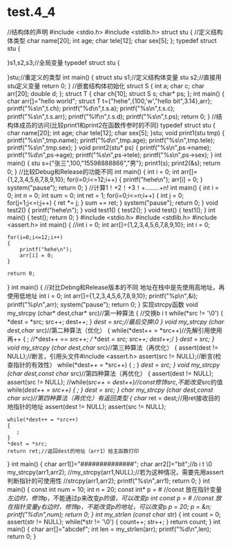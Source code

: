 # test.4_4
//结构体的声明
#include <stdio.h>
#include <stdlib.h>
struct stu
{
	//定义结构体类型
	char name[20];
	int age;
	char tele[12];
	char sex[5];
};
typedef struct stu
{


}s1,s2,s3;//全局变量
typedef struct stu
{


}stu;//重定义的类型
int main()
{
	struct stu s1;//定义结构体变量
	stu s2;//直接用stu定义变量
	return 0;
}
//嵌套结构体初始化
struct S
{
	int a;
	char c;
	char arr[20];
	double d;
};
struct T
{
	char ch[10];
	struct S s;
	char* ps;
};
int main()
{
	char arr[]="hello world";
	struct T t={"hehe",{100,'w',"hello bit",3.14},arr};
	printf("%s\n",t.ch);
	printf("%d\n",t.s.a);
	printf("%s\n",t.s.c);
	printf("%s\n",t.s.arr);
	printf("%lf\n",t.s.d);
	printf("%s\n",t.ps);
	return 0;
}
//结构体成员的访问(比较print1和print2在函数传参时的不同)
typedef struct stu
{
	char name[20];
	int age;
	char tele[12];
	char sex[5];
}stu;
void print1(stu tmp)
{
	printf("%s\n",tmp.name);
	printf("%d\n",tmp.age);
	printf("%s\n",tmp.tele);
	printf("%s\n",tmp.sex);
}
void print2(stu* ps)
{
	printf("%s\n",ps->name);
	printf("%d\n",ps->age);
    printf("%s\n",ps->tele);
	printf("%s\n",ps->sex);
}
int main()
{
	stu s={"张三",100,"15598888866","男"};
	print1(s);
	print2(&s);
	return 0;
}
//比较Debug和Release的功能不同
int main()
{
	int i = 0;
	int arr[]={1,2,3,4,5,6,7,8,9,10};
	for(i=0;i<=12;i++)
	{
		printf("hehe\n");
		arr[i] = 0;
	}
	system("pause");
	return 0;
}
//计算1！+2！+3！+........+n!
int main()
{
	int i = 0;
	int n = 0;
	int sum = 0;
	int ret = 1;
	for(i=0;i<=n;i++)
	{
		int j = 0;
		for(j=1;j<=i;j++)
		{
			ret *= j;
		}
		sum += ret;
	}
	system("pause");
	return 0;
}
void test2()
{
	printf("hehe\n");
}
void test1()
{
	test2();
}
void test()
{
	test1();
}
int main()
{
	test();
	return 0;
}
#include <stdio.h>
#include <stdlib.h>
#include <assert.h>
int main()
{
	//int i = 0;
	int arr[]={1,2,3,4,5,6,7,8,9,10};
	int i = 0;

	for(i=0;i<=12;i++)
	{
		printf("hehe\n");
		arr[i] = 0;
	}

	return 0;
}
int main()
{
	//对比Debng和Release版本的不同
地址在栈中是先使用高地址，再使用低地址
	int i = 0;
	int arr[]={1,2,3,4,5,6,7,8,9,10};
	printf("%p\n",&i);
	printf("%p\n",arr);
	system("pause");
	return 0;
}
实现strcpy函数
void my_strcpy (char* dest,char* src)//第一种算法
{
	//交换b i t
	while(*src != '\0')
	{
	    *dest = *src;
	    src++;
	    dest++;
	}
	*dest = *src;//最后交换\0
}
void my_strcpy (char* dest,char* src)//第二种算法（优化）
{
	while(*dest++ = *src++)//先解引用使用再++
	{
		;
		//*dest++ == *src++;
	   /* *dest = *src;
	    src++;
	    dest++;*/
	}
	*dest = *src;
}
void my_strcpy (char* dest,char* src)//第三种算法（再优化）
{
	assert(dest != NULL);//断言，引用头文件#include <assert.h>
	assert(src != NULL);//断言(检查指针的有效性）
	while(*dest++ = *src++)
	{
	   ;
	}
	*dest = *src;
}
void my_strcpy (char* dest,const char* src)//第四种算法（再优化）
{
	assert(dest != NULL);
	assert(src != NULL);
	//while(*src++ = *dest++)//const修饰*src,不能改变*src的值
	while(*dest++ = *src++)
	{
	   ;
	}
	*dest = *src;
}
char* my_strcpy (char* dest,const char* src)//第四种算法（再优化）有返回类型
{
	char* ret = dest;//用ret接收目的地指针的地址
	assert(dest != NULL);
	assert(src != NULL);
	
	while(*dest++ = *src++)
	{
	   ;
	}
	*dest = *src;
	return ret;//返回dest的地址（arr1）给主函数打印
}
int main()
{
	char arr1[]="##############";
	char arr2[]="bit";//b i t \0
	my_strcpy(arr1,arr2);
	//my_strcpy(arr1,NULL);//若为这种情况，需要先用assert判断指针的可使用性
	//strcpy(arr1,arr2);
	printf("%s\n",arr1);
	return 0;
}
int main()
{
	const int num = 10;
	int n = 20;
	const int* p = &num;
	//const 放在指针变量*左边时，修饰*p，不能通过p来改变*p的值，可以改变p
	int *const p = &num;
	//const 放在指针变量*y右边时，修饰p，不能改变p的地址，可以改变*p
	*p = 20;
	p = &n;
	printf("%d\n",num);
	return 0;
}
int my_strlen (const char* str)
{
	int count = 0;
	assert(str != NULL);
	while(*str != '\0')
	{
		count++;
		str++;
	}
	return count;
}
int main()
{
	char arr[]="abcdef";
	int len = my_strlen(arr);
	printf("%d\n",len);
	return 0;
}
